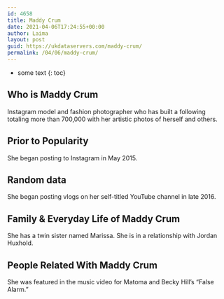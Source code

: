 ```yaml
---
id: 4658
title: Maddy Crum
date: 2021-04-06T17:24:55+00:00
author: Laima
layout: post
guid: https://ukdataservers.com/maddy-crum/
permalink: /04/06/maddy-crum/
---
```


* some text
{: toc}


## Who is Maddy Crum
                  
                  
                  
Instagram model and fashion photographer who has built a following totaling more than 700,000 with her artistic photos of herself and others.
                  
              
            
              
            
                
                
                
## Prior to Popularity
                  
                  
                  
She began posting to Instagram in May 2015.
                  
              
            
              
            
                
                
                
## Random data
                  
                  
                  
She began posting vlogs on her self-titled YouTube channel in late 2016.
                  
              
            
              
            
                
                
                
## Family & Everyday Life of Maddy Crum
                  
                  
                  
She has a twin sister named Marissa. She is in a relationship with Jordan Huxhold. 
                  
              
            
              
            
                
                
                
## People Related With Maddy Crum
                  
                  
                  
She was featured in the music video for Matoma and Becky Hill&#8217;s &#8220;False Alarm.&#8221;
                  
              
            
              
            
                
              
            
              
              
            
            
              
            
          
          
          